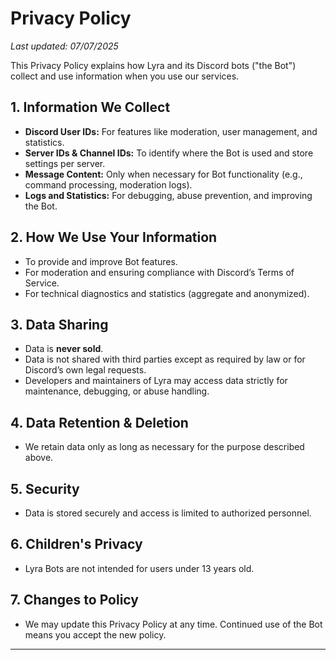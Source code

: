 # Privacy Policy

_Last updated: 07/07/2025_

This Privacy Policy explains how Lyra and its Discord bots ("the Bot") collect and use information when you use our services.

## 1. Information We Collect

- **Discord User IDs:** For features like moderation, user management, and statistics.
- **Server IDs & Channel IDs:** To identify where the Bot is used and store settings per server.
- **Message Content:** Only when necessary for Bot functionality (e.g., command processing, moderation logs).
- **Logs and Statistics:** For debugging, abuse prevention, and improving the Bot.

## 2. How We Use Your Information

- To provide and improve Bot features.
- For moderation and ensuring compliance with Discord’s Terms of Service.
- For technical diagnostics and statistics (aggregate and anonymized).

## 3. Data Sharing

- Data is **never sold**.
- Data is not shared with third parties except as required by law or for Discord’s own legal requests.
- Developers and maintainers of Lyra may access data strictly for maintenance, debugging, or abuse handling.

## 4. Data Retention & Deletion

- We retain data only as long as necessary for the purpose described above.

## 5. Security

- Data is stored securely and access is limited to authorized personnel.

## 6. Children's Privacy

- Lyra Bots are not intended for users under 13 years old.

## 7. Changes to Policy

- We may update this Privacy Policy at any time. Continued use of the Bot means you accept the new policy.

---
